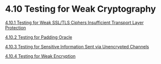 # 4.10 Testing for Weak Cryptography

[4.10.1 Testing for Weak SSL/TLS Ciphers Insufficient Transport Layer Protection](4.10.1_Testing_for_Weak_SSL_TLS_Ciphers_Insufficient_Transport_Layer_Protection.md)

[4.10.2 Testing for Padding Oracle](4.10.2_Testing_for_Padding_Oracle.md)

[4.10.3 Testing for Sensitive Information Sent via Unencrypted Channels](4.10.3_Testing_for_Sensitive_Information_Sent_via_Unencrypted_Channels.md)

[4.10.4 Testing for Weak Encryption](4.10.4_Testing_for_Weak_Encryption.md)
